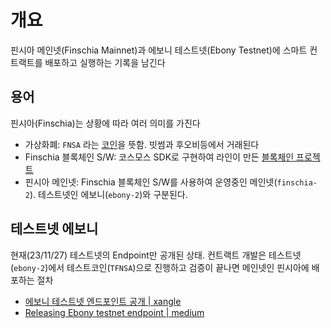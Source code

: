 # 개요

핀시아 메인넷(Finschia Mainnet)과 에보니 테스트넷(Ebony Testnet)에 스마트 컨트랙트를 배포하고 실행하는 기록을 남긴다

## 용어

핀시아(Finschia)는 상황에 따라 여러 의미를 가진다

* 가상화폐: `FNSA` 라는 [코인](https://coinmarketcap.com/currencies/finschia/)을 뜻함. 빗썸과 후오비등에서 거래된다
* Finschia 블록체인 S/W: 코스모스 SDK로 구현하여 라인이 만든 [블록체인 프로젝트](https://github.com/Finschia/finschia)
* 핀시아 메인넷: Finschia 블록체인 S/W를 사용하여 운영중인 메인넷(`finschia-2`). 테스트넷인 에보니(`ebony-2`)와 구분된다.

## 테스트넷 에보니

현재(23/11/27) 테스트넷의 Endpoint만 공개된 상태.  컨트랙트 개발은 테스트넷(`ebony-2`)에서  테스트코인(`TFNSA`)으로 진행하고 검증이 끝나면 메인넷인 핀시아에 배포하는 절차

* [에보니 테스트넷 엔드포인트 공개 | xangle](https://xangle.io/insight/events/655457f3fa9cf10a0c6279a5)
* [Releasing Ebony testnet endpoint | medium](https://medium.com/lineblockchain/en-kr-releasing-ebony-testnet-endpoint-7141d7ca9c9b)

